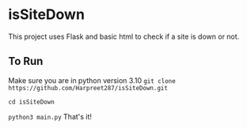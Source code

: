 # isSiteDown
This project uses Flask and basic html to check if a site is down or not.

## To Run
Make sure you are in python version 3.10
`git clone https://github.com/Harpreet287/isSiteDown.git`

`cd isSiteDown`

`python3 main.py`
That's it!
